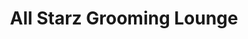 ---
title: "All Starz Grooming Lounge"
url: /las-vegas/all-starz-grooming-lounge/
shop: hairdresser
---